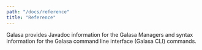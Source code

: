 ```yaml
---
path: "/docs/reference"
title: "Reference"
---
```


Galasa provides Javadoc information for the Galasa Managers and syntax information for the Galasa command line interface (Galasa CLI) commands.
